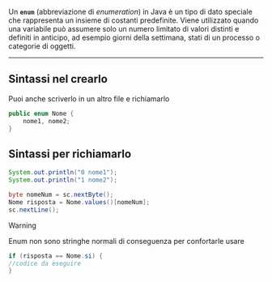 Un **`enum`** (abbreviazione di _enumeration_) in Java è un tipo di dato speciale che rappresenta un insieme di costanti predefinite. Viene utilizzato quando una variabile può assumere solo un numero limitato di valori distinti e definiti in anticipo, ad esempio giorni della settimana, stati di un processo o categorie di oggetti.

---
## **Sintassi nel crearlo**

Puoi anche scriverlo in un altro file e richiamarlo 

````Java
public enum Nome {
    nome1, nome2;
}
````

## **Sintassi per richiamarlo**

````Java
System.out.println("0 nome1");
System.out.println("1 nome2");

byte nomeNum = sc.nextByte();
Nome risposta = Nome.values()[nomeNum];
sc.nextLine();
````

> [!warning]
> Enum non sono stringhe normali di conseguenza per confortarle usare
> ````Java
> if (risposta == Nome.si) {
> //codice da eseguire
> }




